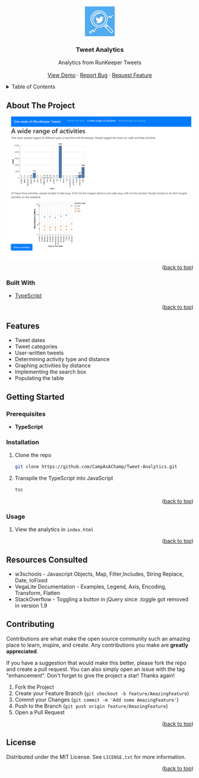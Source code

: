 <div id="top"></div>

<!-- PROJECT LOGO -->
<br />
<div align="center">
  <a href="https://github.com/CampAsAChamp/Tweet-Analytics">
    <img src="imgs/logo.jpeg" alt="Logo" width="80" height="80">
  </a>

<h3 align="center">Tweet Analytics</h3>

  <p align="center">
    Analytics from RunKeeper Tweets
    <br />
    <br />
    <a href="https://github.com/CampAsAChamp/Tweet-Analytics">View Demo</a>
    ·
    <a href="https://github.com/CampAsAChamp/Tweet-Analytics/issues">Report Bug</a>
    ·
    <a href="https://github.com/CampAsAChamp/Tweet-Analytics/issues">Request Feature</a>
  </p>
</div>



<!-- TABLE OF CONTENTS -->
<details>
  <summary>Table of Contents</summary>
  <ol>
    <li>
      <a href="#about-the-project">About The Project</a>
      <ul>
        <li><a href="#built-with">Built With</a></li>
      </ul>
    </li>
    <li>
      <a href="#features">Features</a>
      <a href="#getting-started">Getting Started</a>
      <ul>
        <li><a href="#prerequisites">Prerequisites</a></li>
        <li><a href="#installation">Installation</a></li>
      </ul>
    </li>
    <li><a href="#usage">Usage</a></li>
    <li><a href="#resources-consulted">Resources Consulted</a></li>
    <li><a href="#contributing">Contributing</a></li>
    <li><a href="#license">License</a></li>
  </ol>
</details>



<!-- ABOUT THE PROJECT -->
## About The Project

<div align="center">

![product-screenshot]

</div>

<p align="right">(<a href="#top">back to top</a>)</p>



### Built With

* [TypeScript](https://www.typescriptlang.org/)

<p align="right">(<a href="#top">back to top</a>)</p>

## Features
- Tweet dates
- Tweet categories
- User-written tweets
- Determining activity type and distance
- Graphing activities by distance
- Implementing the search box
- Populating the table


<!-- GETTING STARTED -->
## Getting Started

### Prerequisites

* **TypeScript**

### Installation

1. Clone the repo
    ```sh
    git clone https://github.com/CampAsAChamp/Tweet-Analytics.git
    ```
2. Transpile the TypeScript into JavaScript
    ```sh
    tsc
    ```

<p align="right">(<a href="#top">back to top</a>)</p>


<!-- USAGE EXAMPLES -->
### Usage

1. View the analytics in `index.html`


<p align="right">(<a href="#top">back to top</a>)</p>

## Resources Consulted
- w3schools - Javascript Objects, Map, Filter,Includes, String Replace, Date, toFixed
- VegaLite Documentation - Examples, Legend, Axis, Encoding, Transform, Flatten
- StackOverflow - Toggling a button in jQuery since .toggle got removed in version 1.9


<!-- CONTRIBUTING -->
## Contributing

Contributions are what make the open source community such an amazing place to learn, inspire, and create. Any contributions you make are **greatly appreciated**.

If you have a suggestion that would make this better, please fork the repo and create a pull request. You can also simply open an issue with the tag "enhancement".
Don't forget to give the project a star! Thanks again!

1. Fork the Project
2. Create your Feature Branch (`git checkout -b feature/AmazingFeature`)
3. Commit your Changes (`git commit -m 'Add some AmazingFeature'`)
4. Push to the Branch (`git push origin feature/AmazingFeature`)
5. Open a Pull Request

<p align="right">(<a href="#top">back to top</a>)</p>



<!-- LICENSE -->
## License

Distributed under the MIT License. See `LICENSE.txt` for more information.

<p align="right">(<a href="#top">back to top</a>)</p>



<!-- MARKDOWN LINKS & IMAGES -->
<!-- https://www.markdownguide.org/basic-syntax/#reference-style-links -->
[contributors-shield]: https://img.shields.io/github/contributors/CampAsAChamp/msPaintAutomation.svg?style=for-the-badge
[contributors-url]: https://github.com/CampAsAChamp/msPaintAutomation/graphs/contributors
[forks-shield]: https://img.shields.io/github/forks/CampAsAChamp/msPaintAutomation.svg?style=for-the-badge
[forks-url]: https://github.com/CampAsAChamp/msPaintAutomation/network/members
[stars-shield]: https://img.shields.io/github/stars/CampAsAChamp/msPaintAutomation.svg?style=for-the-badge
[stars-url]: https://github.com/CampAsAChamp/msPaintAutomation/stargazers
[issues-shield]: https://img.shields.io/github/issues/CampAsAChamp/msPaintAutomation.svg?style=for-the-badge
[issues-url]: https://github.com/CampAsAChamp/msPaintAutomation/issues
[license-shield]: https://img.shields.io/github/license/CampAsAChamp/msPaintAutomation.svg?style=for-the-badge
[license-url]: https://github.com/CampAsAChamp/msPaintAutomation/blob/master/LICENSE.txt
[linkedin-shield]: https://img.shields.io/badge/-LinkedIn-black.svg?style=for-the-badge&logo=linkedin&colorB=555
[product-screenshot]: imgs/screenshot.png
